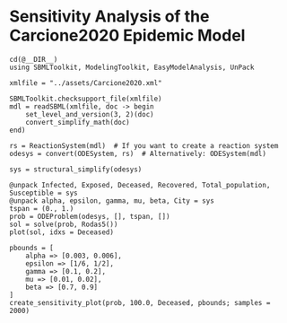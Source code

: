 # Sensitivity Analysis of the Carcione2020 Epidemic Model

```@example carcione
cd(@__DIR__)
using SBMLToolkit, ModelingToolkit, EasyModelAnalysis, UnPack

xmlfile = "../assets/Carcione2020.xml"

SBMLToolkit.checksupport_file(xmlfile)
mdl = readSBML(xmlfile, doc -> begin
    set_level_and_version(3, 2)(doc)
    convert_simplify_math(doc)
end)

rs = ReactionSystem(mdl)  # If you want to create a reaction system
odesys = convert(ODESystem, rs)  # Alternatively: ODESystem(mdl)
```

```@example carcione
sys = structural_simplify(odesys)
```

```@example carcione
@unpack Infected, Exposed, Deceased, Recovered, Total_population, Susceptible = sys
@unpack alpha, epsilon, gamma, mu, beta, City = sys
tspan = (0., 1.)
prob = ODEProblem(odesys, [], tspan, [])
sol = solve(prob, Rodas5())
plot(sol, idxs = Deceased)
```

```@example carcione
pbounds = [
    alpha => [0.003, 0.006],
    epsilon => [1/6, 1/2],
    gamma => [0.1, 0.2],
    mu => [0.01, 0.02],
    beta => [0.7, 0.9]
]
create_sensitivity_plot(prob, 100.0, Deceased, pbounds; samples = 2000)
```
